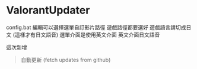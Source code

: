 # ValorantUpdater
config.bat 編輯可以選擇選單自訂影片路徑 遊戲路徑都要選好
遊戲語言請切成日文 (這樣才有日文語音)
選單介面是使用英文介面
英文介面日文語音

這次新增
> 自動更新 (fetch updates from github)
